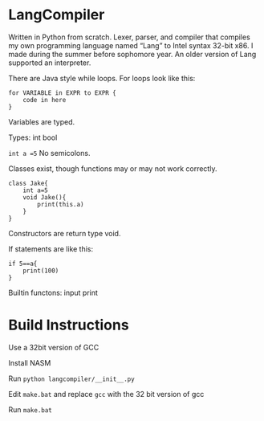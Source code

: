 
# LangCompiler
Written in Python from scratch. Lexer, parser, and compiler that compiles my own programming language named “Lang” to Intel syntax 32-bit x86. I made  during the summer before sophomore year. An older version of Lang supported an interpreter. 


There are Java style while loops. For loops look like this:
```
for VARIABLE in EXPR to EXPR {
	code in here
}
```
Variables are typed. 

Types:
int
bool


`int a =5`
No semicolons.

Classes exist, though functions may or may not work correctly.
```
class Jake{
    int a=5
    void Jake(){
        print(this.a)
    }
}
```
Constructors are return type void.

If statements are like this:
```
if 5==a{
	print(100)
}
```

Builtin functons:
input
print
# Build Instructions

Use a 32bit version of GCC

Install NASM

Run `python langcompiler/__init__.py`

Edit `make.bat` and replace `gcc` with the 32 bit version of gcc

Run `make.bat`

